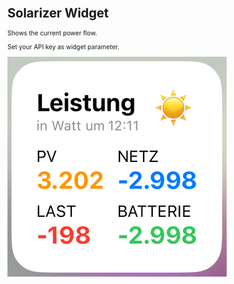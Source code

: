 # Solarizer Widget

Shows the current power flow.

Set your API key as widget parameter.

![Power Widget Preview](power.png)
